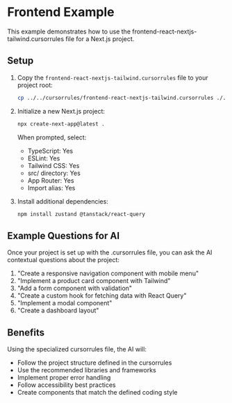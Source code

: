 # Frontend Example

This example demonstrates how to use the frontend-react-nextjs-tailwind.cursorrules file for a Next.js project.

## Setup

1. Copy the `frontend-react-nextjs-tailwind.cursorrules` file to your project root:
   ```bash
   cp ../../cursorrules/frontend-react-nextjs-tailwind.cursorrules ./.cursorrules
   ```

2. Initialize a new Next.js project:
   ```bash
   npx create-next-app@latest .
   ```
   When prompted, select:
   - TypeScript: Yes
   - ESLint: Yes
   - Tailwind CSS: Yes
   - src/ directory: Yes
   - App Router: Yes
   - Import alias: Yes

3. Install additional dependencies:
   ```bash
   npm install zustand @tanstack/react-query
   ```

## Example Questions for AI

Once your project is set up with the .cursorrules file, you can ask the AI contextual questions about the project:

1. "Create a responsive navigation component with mobile menu"
2. "Implement a product card component with Tailwind"
3. "Add a form component with validation"
4. "Create a custom hook for fetching data with React Query"
5. "Implement a modal component"
6. "Create a dashboard layout"

## Benefits

Using the specialized cursorrules file, the AI will:

- Follow the project structure defined in the cursorrules
- Use the recommended libraries and frameworks
- Implement proper error handling
- Follow accessibility best practices
- Create components that match the defined coding style 